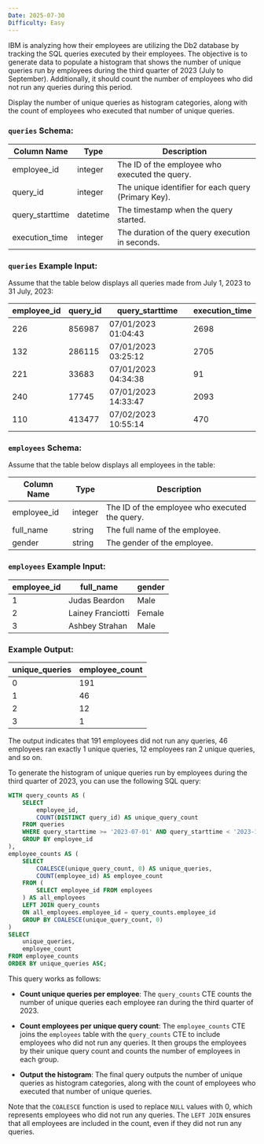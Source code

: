 ```yaml
---
Date: 2025-07-30
Difficulty: Easy
---
```

IBM is analyzing how their employees are utilizing the Db2 database by tracking the SQL queries executed by their employees. The objective is to generate data to populate a histogram that shows the number of unique queries run by employees during the third quarter of 2023 (July to September). Additionally, it should count the number of employees who did not run any queries during this period.

Display the number of unique queries as histogram categories, along with the count of employees who executed that number of unique queries.

### `queries` Schema:

|Column Name|Type|Description|
|---|---|---|
|employee_id|integer|The ID of the employee who executed the query.|
|query_id|integer|The unique identifier for each query (Primary Key).|
|query_starttime|datetime|The timestamp when the query started.|
|execution_time|integer|The duration of the query execution in seconds.|

### `queries` Example Input:

Assume that the table below displays all queries made from July 1, 2023 to 31 July, 2023:

|employee_id|query_id|query_starttime|execution_time|
|---|---|---|---|
|226|856987|07/01/2023 01:04:43|2698|
|132|286115|07/01/2023 03:25:12|2705|
|221|33683|07/01/2023 04:34:38|91|
|240|17745|07/01/2023 14:33:47|2093|
|110|413477|07/02/2023 10:55:14|470|

### `employees` Schema:

Assume that the table below displays all employees in the table:

|Column Name|Type|Description|
|---|---|---|
|employee_id|integer|The ID of the employee who executed the query.|
|full_name|string|The full name of the employee.|
|gender|string|The gender of the employee.|

### `employees` Example Input:

|employee_id|full_name|gender|
|---|---|---|
|1|Judas Beardon|Male|
|2|Lainey Franciotti|Female|
|3|Ashbey Strahan|Male|

### Example Output:

|unique_queries|employee_count|
|---|---|
|0|191|
|1|46|
|2|12|
|3|1|

The output indicates that 191 employees did not run any queries, 46 employees ran exactly 1 unique queries, 12 employees ran 2 unique queries, and so on.

To generate the histogram of unique queries run by employees during the third quarter of 2023, you can use the following SQL query:

```sql
WITH query_counts AS (
    SELECT 
        employee_id,
        COUNT(DISTINCT query_id) AS unique_query_count
    FROM queries
    WHERE query_starttime >= '2023-07-01' AND query_starttime < '2023-10-01'
    GROUP BY employee_id
),
employee_counts AS (
    SELECT 
        COALESCE(unique_query_count, 0) AS unique_queries,
        COUNT(employee_id) AS employee_count
    FROM (
        SELECT employee_id FROM employees
    ) AS all_employees
    LEFT JOIN query_counts
    ON all_employees.employee_id = query_counts.employee_id
    GROUP BY COALESCE(unique_query_count, 0)
)
SELECT 
    unique_queries,
    employee_count
FROM employee_counts
ORDER BY unique_queries ASC;
```

This query works as follows:

- **Count unique queries per employee**: The `query_counts` CTE counts the number of unique queries each employee ran during the third quarter of 2023.

- **Count employees per unique query count**: The `employee_counts` CTE joins the `employees` table with the `query_counts` CTE to include employees who did not run any queries. It then groups the employees by their unique query count and counts the number of employees in each group.

- **Output the histogram**: The final query outputs the number of unique queries as histogram categories, along with the count of employees who executed that number of unique queries.

Note that the `COALESCE` function is used to replace `NULL` values with 0, which represents employees who did not run any queries. The `LEFT JOIN` ensures that all employees are included in the count, even if they did not run any queries.